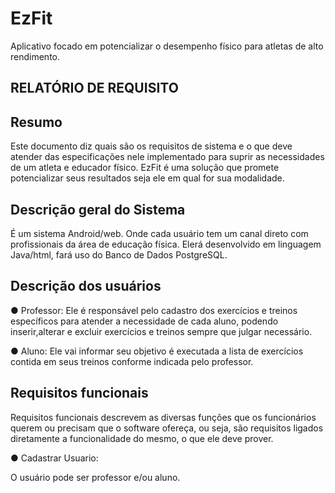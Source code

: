 # EzFit
Aplicativo focado em potencializar o desempenho físico para atletas de alto rendimento.




## RELATÓRIO DE REQUISITO

## Resumo
Este documento diz quais são os requisitos de sistema e o que deve atender das especificações nele implementado para suprir as necessidades de um atleta e educador físico. EzFit é uma solução que promete potencializar seus resultados seja ele em qual for sua modalidade. 


## Descrição geral do Sistema
É um sistema Android/web. Onde cada usuário tem um canal direto com profissionais da área  de educação física. Elerá desenvolvido em linguagem Java/html, fará uso do Banco de Dados PostgreSQL.


## Descrição dos usuários

●	Professor: Ele é responsável pelo cadastro dos exercícios e treinos específicos para atender a necessidade de cada aluno, podendo inserir,alterar e excluir exercícios e treinos sempre que julgar necessário.

●	Aluno: Ele vai informar seu objetivo é executada a lista de exercícios contida em seus treinos conforme indicada pelo professor. 


## Requisitos funcionais
Requisitos funcionais descrevem as diversas funções que os funcionários querem ou precisam que o software ofereça, ou seja, são requisitos ligados diretamente a funcionalidade do mesmo, o que ele deve prover.

●	Cadastrar Usuario: 

O usuário pode ser professor e/ou aluno.


